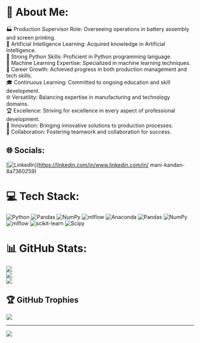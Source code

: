 # 💫 About Me:
🏭 Production Supervisor Role: Overseeing operations in battery assembly and screen printing.<br>🧠 Artificial Intelligence Learning: Acquired knowledge in Artificial Intelligence.<br>🐍 Strong Python Skills: Proficient in Python programming language.<br>🤖 Machine Learning Expertise: Specialized in machine learning techniques.<br>🚀 Career Growth: Achieved progress in both production management and tech skills.<br>🎓 Continuous Learning: Committed to ongoing education and skill development.<br>🌐 Versatility: Balancing expertise in manufacturing and technology domains.<br>🏆 Excellence: Striving for excellence in every aspect of professional development.<br>🌟 Innovation: Bringing innovative solutions to production processes.<br>🤝 Collaboration: Fostering teamwork and collaboration for success.<br>


## 🌐 Socials:
[![LinkedIn](https://img.shields.io/badge/LinkedIn-%230077B5.svg?logo=linkedin&logoColor=white)](https://linkedin.com/in/www.linkedin.com/in/ mani-kandan-8a7360259) 

# 💻 Tech Stack:
![Python](https://img.shields.io/badge/python-3670A0?style=for-the-badge&logo=python&logoColor=ffdd54) ![Pandas](https://img.shields.io/badge/pandas-%23150458.svg?style=for-the-badge&logo=pandas&logoColor=white) ![NumPy](https://img.shields.io/badge/numpy-%23013243.svg?style=for-the-badge&logo=numpy&logoColor=white) ![mlflow](https://img.shields.io/badge/mlflow-%23d9ead3.svg?style=for-the-badge&logo=numpy&logoColor=blue) ![Anaconda](https://img.shields.io/badge/Anaconda-%2344A833.svg?style=for-the-badge&logo=anaconda&logoColor=white) ![Pandas](https://img.shields.io/badge/pandas-%23150458.svg?style=for-the-badge&logo=pandas&logoColor=white) ![NumPy](https://img.shields.io/badge/numpy-%23013243.svg?style=for-the-badge&logo=numpy&logoColor=white) ![mlflow](https://img.shields.io/badge/mlflow-%23d9ead3.svg?style=for-the-badge&logo=numpy&logoColor=blue) ![scikit-learn](https://img.shields.io/badge/scikit--learn-%23F7931E.svg?style=for-the-badge&logo=scikit-learn&logoColor=white) ![Scipy](https://img.shields.io/badge/SciPy-%230C55A5.svg?style=for-the-badge&logo=scipy&logoColor=%white)
# 📊 GitHub Stats:
![](https://github-readme-stats.vercel.app/api?username=AI23mani&theme=dark&hide_border=false&include_all_commits=false&count_private=false)<br/>
![](https://github-readme-streak-stats.herokuapp.com/?user=AI23mani&theme=dark&hide_border=false)<br/>
![](https://github-readme-stats.vercel.app/api/top-langs/?username=AI23mani&theme=dark&hide_border=false&include_all_commits=false&count_private=false&layout=compact)

## 🏆 GitHub Trophies
![](https://github-profile-trophy.vercel.app/?username=AI23mani&theme=radical&no-frame=false&no-bg=true&margin-w=4)

---
[![](https://visitcount.itsvg.in/api?id=AI23mani&icon=0&color=0)](https://visitcount.itsvg.in)

<!-- Proudly created with GPRM ( https://gprm.itsvg.in ) -->
